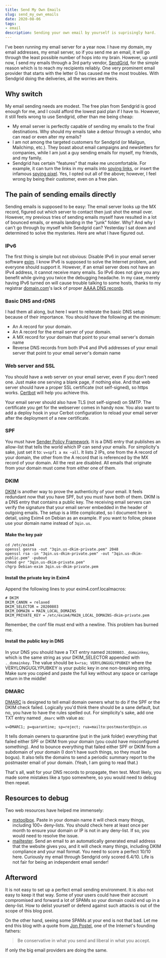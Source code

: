 ```yaml
---
title: Send My Own Emails
slug: send_my_own_emails
date: 2020-08-06
tags:
- email
description: Sending your own email by yourself is suprisingly hard.
---
```


I've been running my email server for a year now. I have my domain, my email addresses, my email server, so if you send me an email, it will go through the least possible number of hops into my brain. However, up until now, I send my emails through a 3rd party vendor, [SendGrid](https://sendgrid.com/), for the simple reason which is to reach my recipients reliably. One very prominent email provider that starts with the letter G has caused me the most troubles. With Sendgrid doing the deliveries, all the worries are theirs.

## Why switch ##

My email sending needs are modest. The free plan from Sendgrid is good enough for me, and I could afford the lowest paid plan if I have to. However, it still feels wrong to use Sendgrid, other than me being cheap:

 * My email server is perfectly capable of sending my emails to the final destinations. Why should my emails take a detour through a vendor, who can read or even alter my emails?
 * I am not among the targeted customers for Sendgrid (or Mailgun, Mailchimp, etc.). They boast about email campaigns and newsletters for companies, while I am just a guy sending emails for myself, my friends, and my family.
 * Sendgrid has certain "features" that make me uncomfortable. For example, it can turn the links in my emails into [spying links](https://www.campaignmonitor.com/resources/knowledge-base/what-is-click-through-rate-how-can-ctr-be-calculated/), or insert the infamous [spying pixel](https://en.wikipedia.org/wiki/Web_beacon). Yes, I opted out all of the above; however, I feel wrong by being their customer, even on a free plan. 

## The pain of sending emails directly ##

Sending emails is supposed to be easy: The email server looks up the MX record, figured out which server to contact then just shot the email over. However, my previous tries of sending emails myself have resulted in a lot of bounced emails, or emails landing in the "junk" folder. Why? And why I can't go through by myself while Sendgrid can? Yesterday I sat down and determined to solve the mysteries. Here are what I have figured out.

### IPv6 ###

The first thing is simple but not obvious: Disable IPv6 in your email server software [exim](https://exim.org/). I know IPv6 is supposed to solve the Internet problem, and everyone should support it. However, if an email server does not have an IPv4 address, it cannot receive many emails. So IPv6 does not give you any benefit while giving you twice the debugging headache. In my case, merely having IPv6 turned on will cause trouble talking to some hosts, thanks to my registrar [domain.com](https://www.domain.com/)'s lack of proper [AAAA DNS records](https://support.dnsimple.com/articles/aaaa-record/).

### Basic DNS and rDNS ###

I had them all along, but here I want to reiterate the basic DNS setup because of their importance. You should have the following at the minimum:

 * An A record for your domain.
 * An A record for the email server of your domain.
 * A MX record for your domain that point to your email server's domain name
 * Reverse DNS records from both IPv4 and IPv6 addresses of your email server that point to your email server's domain name
 
### Web server and SSL ###

You should have a web server on your email server, even if you don't need one. Just make one serving a blank page, if nothing else. And that web server should have a proper SSL certificate (not self-signed), so https works. [Certbot](https://certbot.eff.org/) will help you achieve this.

Your email server should also have TLS (not self-signed) on SMTP. The certificate you get for the webserver comes in handy now. You also want to add a deploy hook in your Cerbot configuration to reload your email server after the deployment of a new certificate. 

### SPF ###

You must have [Sender Policy Framework](https://en.wikipedia.org/wiki/Sender_Policy_Framework). It is a DNS entry that publishes an allow-list that tells the world which IP can send your emails. For simplicity's sake, just set it to: `v=spf1 a mx ~all`. It lists 2 IPs, one from the A record of your domain, the other from the A record that is referenced by the MX record of your domain. All the rest are disabled. All emails that originate from your domain must come from either one of them.

### DKIM ###

[DKIM](https://en.wikipedia.org/wiki/DomainKeys_Identified_Mail) is another way to prove the authenticity of your email. It feels redundant now that you have SPF, but you must have both of them. DKIM is a DNS entry that contains a public key. The receiving email servers can verify the signature that your email server embedded in the header of outgoing emails. The setup is a little complicated, so I document here in detail, using Exim4 on Debian as an example. If you want to follow, please use your domain name instead of `3qin.us`.

#### Make the key pair ####

```
cd /etc/exim4
openssl genrsa -out "3qin.us-dkim-private.pem" 2048
openssl rsa -in "3qin.us-dkim-private.pem" -out "3qin.us-dkim-public.pem" -pubout
chmod g+r "3qin.us-dkim-private.pem"
chgrp Debian-exim 3qin.us-dkim-private.pem
```

#### Install the private key in Exim4 ####

Append the following lines to your exim4.conf.localmacros:

```
# DKIM
DKIM_CANON = relaxed
DKIM_SELECTOR = 20200803
DKIM_DOMAIN = MAIN_LOCAL_DOMAINS
DKIM_PRIVATE_KEY = /etc/exim4/MAIN_LOCAL_DOMAINS-dkim-private.pem
```

Remember, the conf file must end with a newline. This problem has burned me.

#### Install the public key in DNS ####

In your DNS you should have a TXT entry named `20200803._domainkey`, which is the same string as your DKIM_SELECTOR appended with `._domainkey`. The value should be `k=rsa; VERYLONGUGLYPUBKEY` where the VERYLONGUGLYPUBKEY is your public key in one non-breaking string. Make sure you copied and paste the full key without any space or carriage return in the middle!

### DMARC ###

[DMARC](https://en.wikipedia.org/wiki/DMARC) is designed to tell email domain owners what to do if the SPF or the DKIM check failed. Logically you'd think there should be a sane default, but no, you have to have the rules spelled out. For simplicity's sake, add one TXT entry named `_dmarc` with value as:

```
v=DMARC1; p=quarantine; sp=reject; rua=mailto:postmaster@3qin.us
```

It tells domain owners to quarantine (put in the junk folder) everything that failed either SPF or DKIM from your domain (you could have misconfigured something). And to bounce everything that failed either SPF or DKIM from a subdomain of your domain (I don't have such things, so they must be bogus). It also tells the domains to send a periodic summary report to the postmaster email of your domain. (Yeah, I am going to read that.)

That's all, wait for your DNS records to propagate, then test. Most likely, you made some mistakes like a typo somewhere, so you would need to debug then repeat.

## Resources to debug ##

Two web resources have helped me immensely:

 * [mxtoolbox](https://mxtoolbox.com/domain). Paste in your domain name it will check many things, including 100+ deny-lists. You should check here at least once per month to ensure your domain or IP is not in any deny-list. If so, you would need to resolve the issue.
 * [mailtester](https://www.mail-tester.com/). Send an email to an automatically generated email address that the website gives you, and it will check many things, including DKIM compliance and your mail format. You need to score a perfect 10/10 here. Curiously my email through Sendgrid only scored 6.4/10. Life is not fair for being an independent email sender!

## Afterword ##

It is not easy to set up a perfect email sending environment. It is also not easy to keep it that way. Some of your users could have their account compromised and forward a lot of SPAMs so your domain could end up in a deny-list. How to delist yourself or defend against such attacks is out of the scope of this blog post. 

On the other hand, seeing some SPAMs at your end is not that bad. Let me end this blog with a quote from [Jon Postel](https://en.wikipedia.org/wiki/Jon_Postel), one of the Internet's founding fathers:

> Be conservative in what you send and liberal in what you accept.

If only the big email providers are doing the same.
